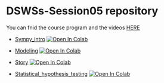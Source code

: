 # DSWSs-Session05 repository

You can fnid the course program and the videos [HERE](http://physics.ipm.ac.ir/~vafaei/scheduls/sess5.html)


- [Sympy_intro](https://github.com/vafaei-ar/DSWSs/blob/master/S05/notebooks/Sympy_intro.ipynb) [![Open In Colab](https://colab.research.google.com/assets/colab-badge.svg)](https://colab.research.google.com/github/vafaei-ar/DSWSs/blob/master/S05/notebooks/Sympy_intro.ipynb)

- [Modeling](https://github.com/vafaei-ar/DSWSs/blob/master/S05/notebooks/Modeling.ipynb) [![Open In Colab](https://colab.research.google.com/assets/colab-badge.svg)](https://colab.research.google.com/github/vafaei-ar/DSWSs/blob/master/S05/notebooks/Modeling.ipynb)

- [Story](https://github.com/vafaei-ar/DSWSs/blob/master/S05/notebooks/Story.ipynb) [![Open In Colab](https://colab.research.google.com/assets/colab-badge.svg)](https://colab.research.google.com/github/vafaei-ar/DSWSs/blob/master/S05/notebooks/Story.ipynb)

- [Statistical_hypothesis_testing](https://github.com/vafaei-ar/DSWSs/blob/master/S05/notebooks/Statistical_hypothesis_testing.ipynb) [![Open In Colab](https://colab.research.google.com/assets/colab-badge.svg)](https://colab.research.google.com/github/vafaei-ar/DSWSs/blob/master/S05/notebooks/Statistical_hypothesis_testing.ipynb)
